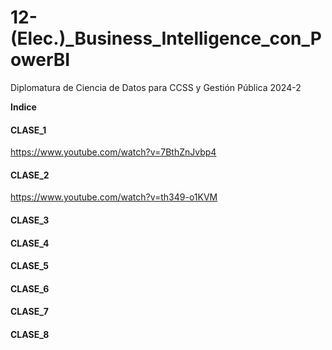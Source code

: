 # 12-(Elec.)_Business_Intelligence_con_PowerBI
Diplomatura de Ciencia de Datos para CCSS y Gestión Pública 2024-2 

**Indice**

#### CLASE_1
https://www.youtube.com/watch?v=7BthZnJvbp4

#### CLASE_2
https://www.youtube.com/watch?v=th349-o1KVM

#### CLASE_3

#### CLASE_4

#### CLASE_5

#### CLASE_6

#### CLASE_7

#### CLASE_8
